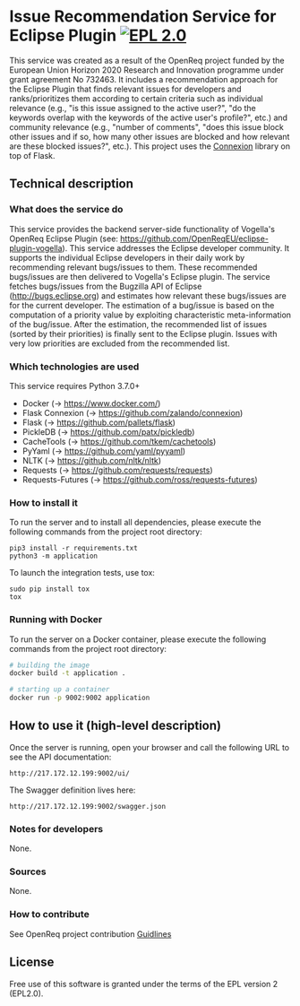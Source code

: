 # Issue Recommendation Service for Eclipse Plugin [![EPL 2.0](https://img.shields.io/badge/License-EPL%202.0-blue.svg)](https://www.eclipse.org/legal/epl-2.0/)

This service was created as a result of the OpenReq project funded by the European Union Horizon 2020 Research and Innovation programme under grant agreement No 732463.
It includes a recommendation approach for the Eclipse Plugin that finds relevant issues for developers and ranks/prioritizes them according to certain criteria such as individual relevance (e.g., "is this issue assigned to the active user?", "do the keywords overlap with the keywords of the active user's profile?", etc.) and community relevance (e.g., "number of comments", "does this issue block other issues and if so, how many other issues are blocked and how relevant are these blocked issues?", etc.).
This project uses the [Connexion](https://github.com/zalando/connexion) library on top of Flask.

## Technical description
### What does the service do
This service provides the backend server-side functionality of Vogella's OpenReq Eclipse Plugin (see: https://github.com/OpenReqEU/eclipse-plugin-vogella).
This service addresses the Eclipse developer community.
It supports the individual Eclipse developers in their daily work by recommending relevant bugs/issues to them.
These recommended bugs/issues are then delivered to Vogella's Eclipse plugin.
The service fetches bugs/issues from the Bugzilla API of Eclipse (http://bugs.eclipse.org) and
estimates how relevant these bugs/issues are for the current developer.
The estimation of a bug/issue is based on the computation of a priority value by exploiting characteristic meta-information of the bug/issue.
After the estimation, the recommended list of issues (sorted by their priorities) is finally sent to the Eclipse plugin.
Issues with very low priorities are excluded from the recommended list.


### Which technologies are used
This service requires Python 3.7.0+

- Docker (-> https://www.docker.com/)
- Flask Connexion (-> https://github.com/zalando/connexion)
- Flask (-> https://github.com/pallets/flask)
- PickleDB (-> https://github.com/patx/pickledb)
- CacheTools (-> https://github.com/tkem/cachetools)
- PyYaml (-> https://github.com/yaml/pyyaml)
- NLTK (-> https://github.com/nltk/nltk)
- Requests (-> https://github.com/requests/requests)
- Requests-Futures (-> https://github.com/ross/requests-futures)


### How to install it
To run the server and to install all dependencies, please execute the following commands from the project root directory:

```
pip3 install -r requirements.txt
python3 -m application
```

To launch the integration tests, use tox:
```
sudo pip install tox
tox
```

### Running with Docker

To run the server on a Docker container, please execute the following commands from the project root directory:

```bash
# building the image
docker build -t application .

# starting up a container
docker run -p 9002:9002 application
```

## How to use it (high-level description)

Once the server is running, open your browser and call the following URL to see the API documentation:

```
http://217.172.12.199:9002/ui/
```

The Swagger definition lives here:

```
http://217.172.12.199:9002/swagger.json
```

### Notes for developers
None.

### Sources
None.

### How to contribute
See OpenReq project contribution [Guidlines](https://github.com/OpenReqEU/OpenReq/blob/master/CONTRIBUTING.md "Guidlines")

## License
Free use of this software is granted under the terms of the EPL version 2 (EPL2.0).
